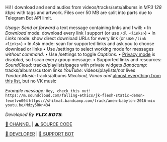 Hi! I download and send audios from videos/tracks/sets/albums in *MP3 128 kbps* with tags and artwork. Files over 50 MB are split into parts due to Telegram Bot API limit.

*Usage:*
_Send or forward_ a text message containing links and I will:
• In *Download* mode: download every link I support (or use `/dl <links>`)
• In *Links* mode: show direct download URLs for every link (or use `/link <links>`)
• In *Ask* mode: scan for supported links and ask you to choose download or links
• Use /settings to select working mode for messages *without command*.
• Use /settings to toggle *Captions*.
• [Privacy mode](https://core.telegram.org/bots#privacy-mode) is _disabled_, so I scan every group message.
• Supported links and resources:
*SoundCloud*: tracks/playlists/pages with private widgets
*Bandcamp*: tracks/albums/custom links
*YouTube*: videos/playlists/_not_ lives
*Yandex.Music*: tracks/albums
*Mixcloud, Vimeo and* [almost everything from this list](https://ytdl-org.github.io/youtube-dl/supportedsites.html), but no VK music

*Example message:*
`Hey, check this out! https://m.soundcloud.com/falling-ethics/jk-flesh-static-demon-fexelvn004`
`https://shitmat.bandcamp.com/track/amen-babylon-2016-mix`
`youtu.be/Mdzy5RKn434`

*Developed By 𝗙𝗟𝗜𝗫 𝗕𝗢𝗧𝗦*:

[📢 CHANNEL](https://t.me/FlixBots) | [⚠️ SOURCE CODE](https://t.me/NoSourceCode)

[🧕 DEVELOPER](https://t.me/Iggie) | [👤 SUPPORT BOT](https://t.me/FlixHelpBot)
